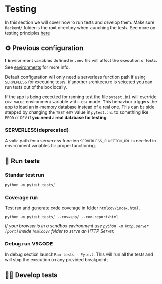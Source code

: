 # Testing

In this section we will cover how to run tests and develop them. Make sure `Backend/` folder is the root directory when launching the tests. See more on testing principles [here](../utils/Testing-Principles.md)


## ⚙ Previous configuration

❗ Environment variables defined in `.env` file will affect the execution of tests. See [environments](Environment.md) for more info.

Default configuration will only need a serverless function path if using `SERVERLESS` for executing tests. If another architecture is selected you can run tests out of the box locally.

If the app is being executed for running test the file `pytest.ini` will override `ENV_VALUE` environment variable with `TEST` mode. This behaviour triggers the app to load an in-memory database instead of a real one. This can be side stepped by changing the `TEST` env value in `pytest.ini` to something like `PROD` or `DEV` **if you need a real database for testing**.

### SERVERLESS(deprecated)

A valid path for a serverless function `SERVERLESS_FUNCTION_URL` is needed in environment variables for proper functioning.



## 🧪 Run tests

### Standar test run

```console
python -m pytest tests/
```

### Coverage run

Test run and generate code coverage in folder `htmlcov/index.html`.

```console
python -m pytest tests/ --cov=app/ --cov-report=html
```
_If your browser is in a sandbox environment use `python -m http.server [port]` inside `htmlcov/` folder to serve an HTTP Server._

### Debug run VSCODE

In debug section launch `Run tests - Pytest`. This will run all the tests and will stop the execution on any provided breakpoints

## 👷‍♂️ Develop tests
